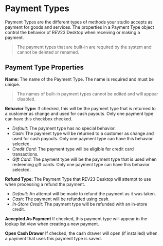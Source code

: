 # Payment Types

Payment Types are the different types of methods your studio accepts as payment for goods and services.  The properties in a Payment Type object control the behavior of REV23 Desktop when receiving or making a payment.

> The payment types that are built-in are required by the system and cannot be deleted or renamed.

## Payment Type Properties

**Name:** The name of the Payment Type. The name is required and must be unique.
> The names of built-in payment types cannot be edited and will appear disabled.

**Behavior Type:** If checked, this will be the payment type that is returned to a customer as change and used for cash payouts. Only one payment type can have this checkbox checked.

+ _Default_: The payment type has no special behavior.
+ _Cash_: The payment type will be returned to a customer as change and used for cash payouts. Only one payment type can have this behavior selected.
+ _Credit Card_: The payment type will be eligible for credit card transactions.
+ _Gift Card_: The payment type will be the payment type that is used when redeeming gift cards. Only one payment type can have this behavior selected.

**Refund Type:** The Payment Type that REV23 Desktop will attempt to use when processing a refund the payment.

+ _Default_: An attempt will be made to refund the payment as it was taken.
+ _Cash_: The payment will be refunded using cash.
+ _In-Store Credit_: The payment type will be refunded with an in-store credit.

**Accepted As Payment**
If checked, this payment type will appear in the lookup list view when creating a new payment.

**Open Cash Drawer**
If checked, the cash drawer will open (if installed) when a payment that uses this payment type is saved.
